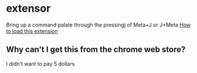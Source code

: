 # extensor

Bring up a command palate through the pressingj of Meta+J or J+Meta
[How to load this extension](https://developer.chrome.com/extensions/getstarted)

## Why can't I get this from the chrome web store?
I didn't want to pay 5 dollars
